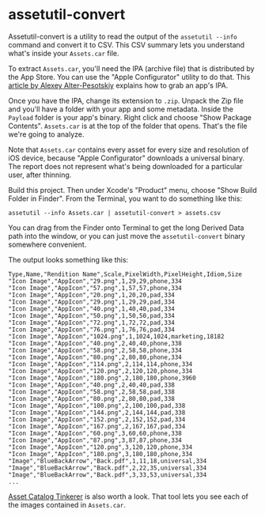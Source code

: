 #  assetutil-convert

Assetutil-convert is a utility to read the output of the `assetutil --info` command and convert it to CSV.
This CSV summary lets you understand what's inside your `Assets.car` file.

To extract `Assets.car`, you'll need the IPA (archive file) that is distributed by the App Store. You can use the "Apple Configurator" 
utility to do that. This
[article by Alexey Alter-Pesotskiy](https://testableapple.com/note-8/) explains how to grab an app's IPA.

Once you have the IPA, change its extension to `.zip`. Unpack the Zip file and you'll have a folder
with your app and some metadata. Inside the `Payload` folder is your app's binary. Right click and 
choose "Show Package Contents". `Assets.car` is at the top of the folder that opens. That's the file we're going to analyze.

Note that `Assets.car` contains every asset for every size and resolution of iOS device, 
because "Apple Configurator" downloads a universal binary. The report does not
represent what's being downloaded for a particular user, after thinning.

Build this project. Then under Xcode's "Product" menu, choose "Show Build Folder in Finder". 
From the Terminal, you want to do something like this:

`assetutil --info Assets.car | assetutil-convert > assets.csv`

You can drag from the Finder onto Terminal to get the long Derived Data path into the window, or 
you can just move the `assetutil-convert` binary somewhere convenient.

The output looks something like this:

```
Type,Name,"Rendition Name",Scale,PixelWidth,PixelHeight,Idiom,Size
"Icon Image","AppIcon","29.png",1,29,29,phone,334
"Icon Image","AppIcon","57.png",1,57,57,phone,334
"Icon Image","AppIcon","20.png",1,20,20,pad,334
"Icon Image","AppIcon","29.png",1,29,29,pad,334
"Icon Image","AppIcon","40.png",1,40,40,pad,334
"Icon Image","AppIcon","50.png",1,50,50,pad,334
"Icon Image","AppIcon","72.png",1,72,72,pad,334
"Icon Image","AppIcon","76.png",1,76,76,pad,334
"Icon Image","AppIcon","1024.png",1,1024,1024,marketing,18182
"Icon Image","AppIcon","40.png",2,40,40,phone,338
"Icon Image","AppIcon","58.png",2,58,58,phone,334
"Icon Image","AppIcon","80.png",2,80,80,phone,334
"Icon Image","AppIcon","114.png",2,114,114,phone,334
"Icon Image","AppIcon","120.png",2,120,120,phone,334
"Icon Image","AppIcon","180.png",2,180,180,phone,3960
"Icon Image","AppIcon","40.png",2,40,40,pad,338
"Icon Image","AppIcon","58.png",2,58,58,pad,338
"Icon Image","AppIcon","80.png",2,80,80,pad,338
"Icon Image","AppIcon","100.png",2,100,100,pad,338
"Icon Image","AppIcon","144.png",2,144,144,pad,338
"Icon Image","AppIcon","152.png",2,152,152,pad,334
"Icon Image","AppIcon","167.png",2,167,167,pad,334
"Icon Image","AppIcon","60.png",3,60,60,phone,338
"Icon Image","AppIcon","87.png",3,87,87,phone,334
"Icon Image","AppIcon","120.png",3,120,120,phone,334
"Icon Image","AppIcon","180.png",3,180,180,phone,334
"Image","BlueBackArrow","Back.pdf",1,11,18,universal,334
"Image","BlueBackArrow","Back.pdf",2,22,35,universal,334
"Image","BlueBackArrow","Back.pdf",3,33,53,universal,334
...
```

[Asset Catalog Tinkerer](https://github.com/insidegui/AssetCatalogTinkerer) is also worth a look. That
tool lets you see each of the images contained in `Assets.car`.
